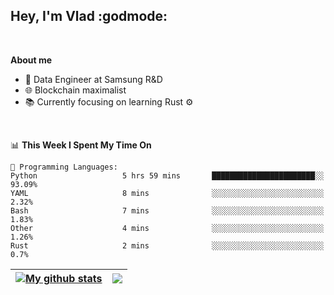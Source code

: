 ## Hey, I'm Vlad :godmode:

<br/>

**About me**
- 💼 Data Engineer at Samsung R&D
- 🌐 Blockchain maximalist
- 📚 Currently focusing on learning Rust :gear:

<br/>

<!--START_SECTION:waka-->
📊 **This Week I Spent My Time On** 

```text
💬 Programming Languages: 
Python                   5 hrs 59 mins       ███████████████████████░░   93.09% 
YAML                     8 mins              ░░░░░░░░░░░░░░░░░░░░░░░░░   2.32% 
Bash                     7 mins              ░░░░░░░░░░░░░░░░░░░░░░░░░   1.83% 
Other                    4 mins              ░░░░░░░░░░░░░░░░░░░░░░░░░   1.26% 
Rust                     2 mins              ░░░░░░░░░░░░░░░░░░░░░░░░░   0.7%

```


<!--END_SECTION:waka-->


| <a href="https://github.com/anuraghazra/github-readme-stats"><img align="center" src="https://github-readme-stats.vercel.app/api?username=u-hubar&show_icons=true&include_all_commits=true&theme=dark&hide_border=true" alt="My github stats" /></a> | <a href="https://github.com/anuraghazra/github-readme-stats"><img align="center" src="https://github-readme-stats.vercel.app/api/top-langs/?username=u-hubar&layout=compact&theme=dark&hide_border=true" /></a> |
| ------------- | ------------- |
